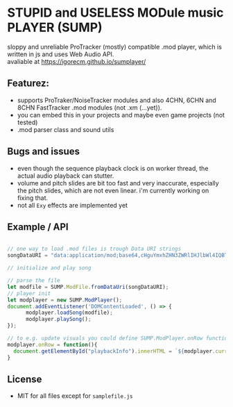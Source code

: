 # STUPID and USELESS MODule music PLAYER (SUMP)
sloppy and unreliable ProTracker (mostly) compatible .mod player, which is written in js and uses Web Audio API. <br>
avaliable at https://igorecm.github.io/sumplayer/
## Featurez:
* supports ProTraker/NoiseTracker modules and also 4CHN, 6CHN and 8CHN FastTracker .mod modules (not .xm (...yet)).
* you can embed this in your projects and maybe even game projects (not tested)
* .mod parser class and sound utils
## Bugs and issues
* even though the sequence playback clock is on worker thread, the actual audio playback can stutter.
* volume and pitch slides are bit too fast and very inaccurate, especially the pitch slides, which are not even linear. i'm currently working on fixing that.
* not all `Exy` effects are implemented yet
## Example / API
```js

// one way to load .mod files is trough Data URI strings
songDataURI = "data:application/mod;base64,cHguYmxhZHN3ZWRlIHJlbWl4IQBTVC0x...";

// initialize and play song

// parse the file
let modfile = SUMP.ModFile.fromDataUri(songDataURI);
// player init
let modplayer = new SUMP.ModPlayer();
document.addEventListener('DOMContentLoaded', () => {
      modplayer.loadSong(modfile);
      modplayer.playSong();
});

// to e.g. update visuals you could define SUMP.ModPlayer.onRow function
modplayer.onRow = function(){
  document.getElementById("playbackInfo").innerHTML = `${modplayer.currentPosition}:${modplayer.currentRow} `;
}
```
## License
* MIT for all files except for `samplefile.js`
